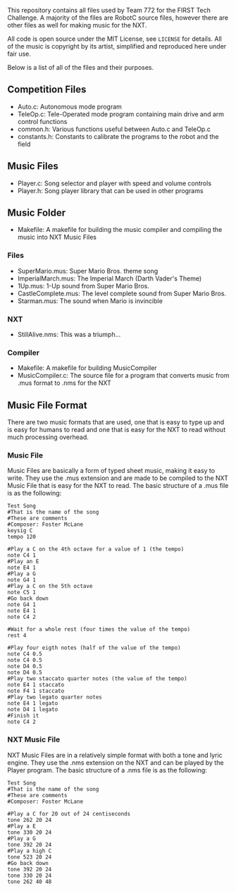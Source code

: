 This repository contains all files used by Team 772 for the FIRST Tech Challenge. A majority of the files are RobotC source files, however there are other files as well for making music for the NXT.

All code is open source under the MIT License, see `LICENSE` for details. All of the music is copyright by its artist, simplified and reproduced here under fair use.

Below is a list of all of the files and their purposes.

Competition Files
-----------------
- Auto.c: Autonomous mode program
- TeleOp.c: Tele-Operated mode program containing main drive and arm control functions
- common.h: Various functions useful between Auto.c and TeleOp.c
- constants.h: Constants to calibrate the programs to the robot and the field

Music Files
-----------
- Player.c: Song selector and player with speed and volume controls
- Player.h: Song player library that can be used in other programs

Music Folder
------------
- Makefile: A makefile for building the music compiler and compiling the music into NXT Music Files

### Files ###
- SuperMario.mus: Super Mario Bros. theme song
- ImperialMarch.mus: The Imperial March (Darth Vader's Theme)
- 1Up.mus: 1-Up sound from Super Mario Bros.
- CastleComplete.mus: The level complete sound from Super Mario Bros.
- Starman.mus: The sound when Mario is invincible

### NXT ###
- StillAlive.nms: This was a triumph...

### Compiler ###
- Makefile: A makefile for building MusicCompiler
- MusicCompiler.c: The source file for a program that converts music from .mus format to .nms for the NXT

Music File Format
-----------------
There are two music formats that are used, one that is easy to type up and is easy for humans to read and one that is easy for the NXT to read without much processing overhead.

### Music File ###
Music Files are basically a form of typed sheet music, making it easy to write. They use the .mus extension and are made to be compiled to the NXT Music File that is easy for the NXT to read. The basic structure of a .mus file is as the following:
```
Test Song
#That is the name of the song
#These are comments
#Composer: Foster McLane
keysig C
tempo 120

#Play a C on the 4th octave for a value of 1 (the tempo)
note C4 1
#Play an E
note E4 1
#Play a G
note G4 1
#Play a C on the 5th octave
note C5 1
#Go back down
note G4 1
note E4 1
note C4 2

#Wait for a whole rest (four times the value of the tempo)
rest 4

#Play four eigth notes (half of the value of the tempo)
note C4 0.5
note C4 0.5
note D4 0.5
note D4 0.5
#Play two staccato quarter notes (the value of the tempo)
note E4 1 staccato
note F4 1 staccato
#Play two legato quarter notes
note E4 1 legato
note D4 1 legato
#Finish it
note C4 2
```

### NXT Music File ###
NXT Music Files are in a relatively simple format with both a tone and lyric engine. They use the .nms extension on the NXT and can be played by the Player program. The basic structure of a .nms file is as the following:
```
Test Song
#That is the name of the song
#These are comments
#Composer: Foster McLane

#Play a C for 20 out of 24 centiseconds
tone 262 20 24
#Play a E
tone 330 20 24
#Play a G
tone 392 20 24
#Play a high C
tone 523 20 24
#Go back down
tone 392 20 24
tone 330 20 24
tone 262 40 48
```
